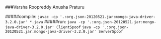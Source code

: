 ###Varsha Roopreddy Anusha Praturu

#####compile:
`javac -cp '.:org.json-20120521.jar:mongo-java-driver-3.2.0.jar' *.java`
#####run:
`java -cp '.:org.json-20120521.jar:mongo-java-driver-3.2.0.jar' ClientSpoof`
`java -cp '.:org.json-20120521.jar:mongo-java-driver-3.2.0.jar' ServerSpoof`
